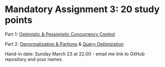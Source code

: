 # **Mandatory Assignment 3: 20 study points**

Part 1: [Optimistic & Pessimistic Concurrency Control](concurrency-assignment.md)

Part 2: [Denormalization & Partions](denormalization_partitioning_exercises.md) & [Query Optimization](query-optimizing-exercises.md)

Hand-in date: Sunday March 23 at 22.00 - email me link to GitHub repository and your names.	

